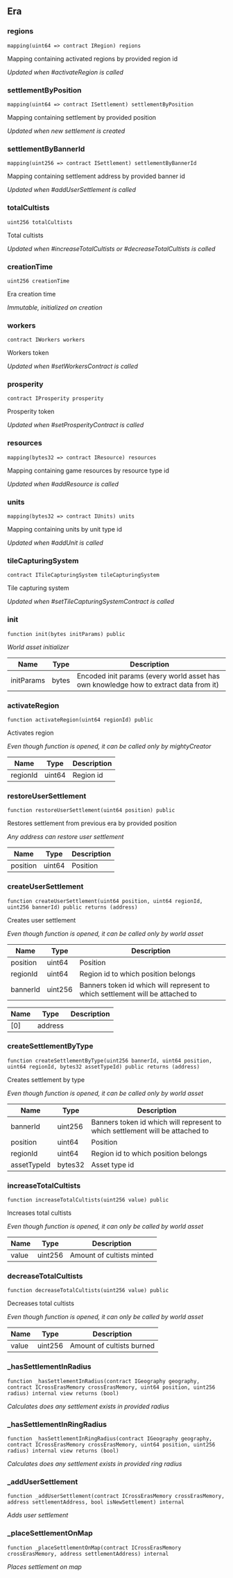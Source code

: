 ## Era








### regions

```solidity
mapping(uint64 => contract IRegion) regions
```

Mapping containing activated regions by provided region id

_Updated when #activateRegion is called_




### settlementByPosition

```solidity
mapping(uint64 => contract ISettlement) settlementByPosition
```

Mapping containing settlement by provided position

_Updated when new settlement is created_




### settlementByBannerId

```solidity
mapping(uint256 => contract ISettlement) settlementByBannerId
```

Mapping containing settlement address by provided banner id

_Updated when #addUserSettlement is called_




### totalCultists

```solidity
uint256 totalCultists
```

Total cultists

_Updated when #increaseTotalCultists or #decreaseTotalCultists is called_




### creationTime

```solidity
uint256 creationTime
```

Era creation time

_Immutable, initialized on creation_




### workers

```solidity
contract IWorkers workers
```

Workers token

_Updated when #setWorkersContract is called_




### prosperity

```solidity
contract IProsperity prosperity
```

Prosperity token

_Updated when #setProsperityContract is called_




### resources

```solidity
mapping(bytes32 => contract IResource) resources
```

Mapping containing game resources by resource type id

_Updated when #addResource is called_




### units

```solidity
mapping(bytes32 => contract IUnits) units
```

Mapping containing units by unit type id

_Updated when #addUnit is called_




### tileCapturingSystem

```solidity
contract ITileCapturingSystem tileCapturingSystem
```

Tile capturing system

_Updated when #setTileCapturingSystemContract is called_




### init

```solidity
function init(bytes initParams) public
```



_World asset initializer_

| Name | Type | Description |
| ---- | ---- | ----------- |
| initParams | bytes | Encoded init params (every world asset has own knowledge how to extract data from it) |



### activateRegion

```solidity
function activateRegion(uint64 regionId) public
```

Activates region

_Even though function is opened, it can be called only by mightyCreator_

| Name | Type | Description |
| ---- | ---- | ----------- |
| regionId | uint64 | Region id |



### restoreUserSettlement

```solidity
function restoreUserSettlement(uint64 position) public
```

Restores settlement from previous era by provided position

_Any address can restore user settlement_

| Name | Type | Description |
| ---- | ---- | ----------- |
| position | uint64 | Position |



### createUserSettlement

```solidity
function createUserSettlement(uint64 position, uint64 regionId, uint256 bannerId) public returns (address)
```

Creates user settlement

_Even though function is opened, it can be called only by world asset_

| Name | Type | Description |
| ---- | ---- | ----------- |
| position | uint64 | Position |
| regionId | uint64 | Region id to which position belongs |
| bannerId | uint256 | Banners token id which will represent to which settlement will be attached to |

| Name | Type | Description |
| ---- | ---- | ----------- |
| [0] | address |  |


### createSettlementByType

```solidity
function createSettlementByType(uint256 bannerId, uint64 position, uint64 regionId, bytes32 assetTypeId) public returns (address)
```

Creates settlement by type

_Even though function is opened, it can be called only by world asset_

| Name | Type | Description |
| ---- | ---- | ----------- |
| bannerId | uint256 | Banners token id which will represent to which settlement will be attached to |
| position | uint64 | Position |
| regionId | uint64 | Region id to which position belongs |
| assetTypeId | bytes32 | Asset type id |



### increaseTotalCultists

```solidity
function increaseTotalCultists(uint256 value) public
```

Increases total cultists

_Even though function is opened, it can only be called by world asset_

| Name | Type | Description |
| ---- | ---- | ----------- |
| value | uint256 | Amount of cultists minted |



### decreaseTotalCultists

```solidity
function decreaseTotalCultists(uint256 value) public
```

Decreases total cultists

_Even though function is opened, it can only be called by world asset_

| Name | Type | Description |
| ---- | ---- | ----------- |
| value | uint256 | Amount of cultists burned |



### _hasSettlementInRadius

```solidity
function _hasSettlementInRadius(contract IGeography geography, contract ICrossErasMemory crossErasMemory, uint64 position, uint256 radius) internal view returns (bool)
```



_Calculates does any settlement exists in provided radius_




### _hasSettlementInRingRadius

```solidity
function _hasSettlementInRingRadius(contract IGeography geography, contract ICrossErasMemory crossErasMemory, uint64 position, uint256 radius) internal view returns (bool)
```



_Calculates does any settlement exists in provided ring radius_




### _addUserSettlement

```solidity
function _addUserSettlement(contract ICrossErasMemory crossErasMemory, address settlementAddress, bool isNewSettlement) internal
```



_Adds user settlement_




### _placeSettlementOnMap

```solidity
function _placeSettlementOnMap(contract ICrossErasMemory crossErasMemory, address settlementAddress) internal
```



_Places settlement on map_




